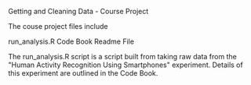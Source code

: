 Getting and Cleaning Data - Course Project

The couse project files include
 
run_analysis.R
Code Book 
Readme File

The run_analysis.R script is a script built from taking raw data from the "Human Activity
Recognition Using Smartphones" experiment.  Details of this experiment are outlined in the
Code Book.  